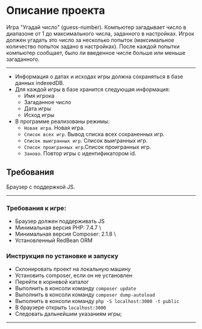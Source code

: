 # Описание проекта
Игра "Угадай число" (guess-number). Компьютер загадывает число в диапазоне от 1 до максимального числа, заданного в настройках. Игрок должен угадать это число за несколько попыток (максимальное количество попыток задано в настройках). После каждой попытки компьютер сообщает, было ли введенное числе больше или меньше загаданного.

* * *
* Информация о датах и исходах игры  должна сохраняться в базе данных indexedDB.
* Для каждой игры в базе хранится следующая информация:
    * Имя игрока
    * Загаданное число
    * Дата игры
    * Исход игры
* В программе реализованы  режимы:
    * `Новая игра`. Новая игра.
    * `Список всех игр`. Вывод списка всех сохраненных игр.
    * `Список выигранных игр`. Список выигранных игр.
    * `Список проигранных игр`.Список проигранных игр.
    * `Заново`. Повтор игры с идентификатором id.
## Требования

Браузер с поддержкой JS.

* * *

### Требования к игре:
* Браузер должен поддерживать JS 
* Минимальная версия PHP: 7.4.7 \
* Минимальная версия Composer: 2.1.8 \
* Установленный RedBean ORM
 

### Инструкция по установке и запуску 
* Склонировать проект на локальную машину
* Установить composer, если он не установлен
* Перейти в корневой каталог
* Выполнить в консоли команду `composer update`
* Выполнить в консоли команду `composer dump-autoload`
* Выполнить в консоли команду `php -S localhost:3000 -t public`
* В браузере открыть `localhost:3000`
* Следовать дальнейшим указаниям игры;

* * *
